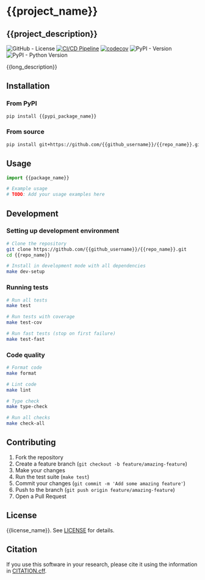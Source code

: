 # {{project_name}}

## {{project_description}}

![GitHub - License](https://img.shields.io/github/license/{{github_username}}/{{pypi_package_name}})
[![CI/CD Pipeline](https://github.com/{{github_username}}/{{repo_name}}/actions/workflows/ci-cd.yml/badge.svg)](https://github.com/{{github_username}}/{{repo_name}}/actions/workflows/ci-cd.yml)
[![codecov](https://codecov.io/github/{{github_username}}/{{repo_name}}/graph/badge.svg?token={{codecov_token}})](https://codecov.io/github/{{github_username}}/{{repo_name}})
![PyPI - Version](https://img.shields.io/pypi/v/{{pypi_package_name}})
![PyPI - Python Version](https://img.shields.io/pypi/pyversions/{{pypi_package_name}})

{{long_description}}

## Installation

### From PyPI

```bash
pip install {{pypi_package_name}}
```

### From source

```bash
pip install git+https://github.com/{{github_username}}/{{repo_name}}.git
```

## Usage

```python
import {{package_name}}

# Example usage
# TODO: Add your usage examples here
```

## Development

### Setting up development environment

```bash
# Clone the repository
git clone https://github.com/{{github_username}}/{{repo_name}}.git
cd {{repo_name}}

# Install in development mode with all dependencies
make dev-setup
```

### Running tests

```bash
# Run all tests
make test

# Run tests with coverage
make test-cov

# Run fast tests (stop on first failure)
make test-fast
```

### Code quality

```bash
# Format code
make format

# Lint code
make lint

# Type check
make type-check

# Run all checks
make check-all
```

## Contributing

1. Fork the repository
2. Create a feature branch (`git checkout -b feature/amazing-feature`)
3. Make your changes
4. Run the test suite (`make test`)
5. Commit your changes (`git commit -m 'Add some amazing feature'`)
6. Push to the branch (`git push origin feature/amazing-feature`)
7. Open a Pull Request

## License

{{license_name}}. See [LICENSE](LICENSE) for details.

## Citation

If you use this software in your research, please cite it using the information in [CITATION.cff](CITATION.cff).
